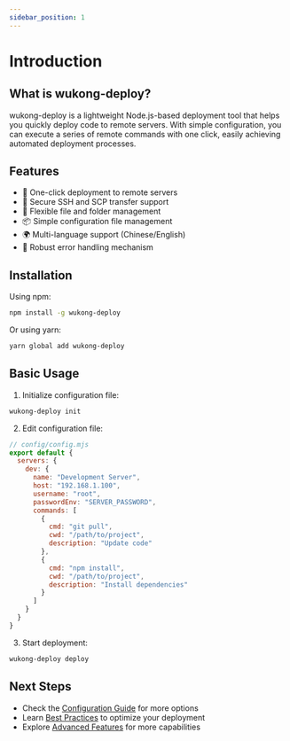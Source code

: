 ```yaml
---
sidebar_position: 1
---
```


# Introduction

## What is wukong-deploy?

wukong-deploy is a lightweight Node.js-based deployment tool that helps you quickly deploy code to remote servers. With simple configuration, you can execute a series of remote commands with one click, easily achieving automated deployment processes.

## Features

- 🚀 One-click deployment to remote servers
- 🔐 Secure SSH and SCP transfer support
- 📁 Flexible file and folder management
- 📦 Simple configuration file management
- 🌍 Multi-language support (Chinese/English)
- 🧪 Robust error handling mechanism

## Installation

Using npm:

```bash
npm install -g wukong-deploy
```

Or using yarn:

```bash
yarn global add wukong-deploy
```

## Basic Usage

1. Initialize configuration file:

```bash
wukong-deploy init
```

2. Edit configuration file:

```javascript
// config/config.mjs
export default {
  servers: {
    dev: {
      name: "Development Server",
      host: "192.168.1.100",
      username: "root",
      passwordEnv: "SERVER_PASSWORD",
      commands: [
        {
          cmd: "git pull",
          cwd: "/path/to/project",
          description: "Update code"
        },
        {
          cmd: "npm install",
          cwd: "/path/to/project",
          description: "Install dependencies"
        }
      ]
    }
  }
}
```

3. Start deployment:

```bash
wukong-deploy deploy
```

## Next Steps

- Check the [Configuration Guide](/docs/configuration/config-file) for more options
- Learn [Best Practices](/docs/best-practices/project-structure) to optimize your deployment
- Explore [Advanced Features](/docs/advanced/multi-server) for more capabilities
